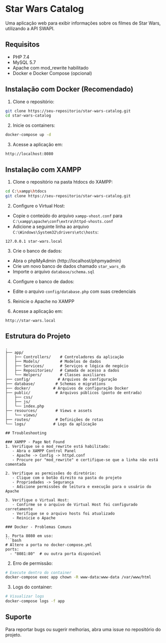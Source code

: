 # Star Wars Catalog

Uma aplicação web para exibir informações sobre os filmes de Star Wars, utilizando a API SWAPI.

## Requisitos

- PHP 7.4
- MySQL 5.7
- Apache com mod_rewrite habilitado
- Docker e Docker Compose (opcional)

## Instalação com Docker (Recomendado)

1. Clone o repositório:
```bash
git clone https://seu-repositorio/star-wars-catalog.git
cd star-wars-catalog
```

2. Inicie os containers:
```bash
docker-compose up -d
```

3. Acesse a aplicação em:
```
http://localhost:8080
```

## Instalação com XAMPP

1. Clone o repositório na pasta htdocs do XAMPP:
```bash
cd C:\xampp\htdocs
git clone https://seu-repositorio/star-wars-catalog.git
```

2. Configure o Virtual Host:
- Copie o conteúdo do arquivo `xampp-vhost.conf` para `C:\xampp\apache\conf\extra\httpd-vhosts.conf`
- Adicione a seguinte linha ao arquivo `C:\Windows\System32\drivers\etc\hosts`:
```
127.0.0.1 star-wars.local
```

3. Crie o banco de dados:
- Abra o phpMyAdmin (http://localhost/phpmyadmin)
- Crie um novo banco de dados chamado `star_wars_db`
- Importe o arquivo `database/schema.sql`

4. Configure o banco de dados:
- Edite o arquivo `config/database.php` com suas credenciais

5. Reinicie o Apache no XAMPP

6. Acesse a aplicação em:
```
http://star-wars.local
```

## Estrutura do Projeto

```
.
├── app/
│   ├── Controllers/    # Controladores da aplicação
│   ├── Models/         # Modelos de dados
│   ├── Services/       # Serviços e lógica de negócio
│   ├── Repositories/   # Camada de acesso a dados
│   └── Helpers/        # Classes auxiliares
├── config/            # Arquivos de configuração
├── database/         # Schemas e migrations
├── docker/          # Arquivos de configuração Docker
├── public/           # Arquivos públicos (ponto de entrada)
│   ├── css/
│   ├── js/
│   └── index.php
├── resources/        # Views e assets
│   └── views/
├── routes/           # Definições de rotas
└── logs/            # Logs da aplicação

## Troubleshooting

### XAMPP - Page Not Found
1. Verifique se o mod_rewrite está habilitado:
   - Abra o XAMPP Control Panel
   - Apache -> Config -> httpd.conf
   - Procure por "mod_rewrite" e certifique-se que a linha não está comentada
   
2. Verifique as permissões do diretório:
   - Clique com o botão direito na pasta do projeto
   - Propriedades -> Segurança
   - Adicione permissões de leitura e execução para o usuário do Apache

3. Verifique o Virtual Host:
   - Confirme se o arquivo de Virtual Host foi configurado corretamente
   - Verifique se o arquivo hosts foi atualizado
   - Reinicie o Apache

### Docker - Problemas Comuns

1. Porta 8080 em uso:
```bash
# Altere a porta no docker-compose.yml
ports:
  - "8081:80"  # ou outra porta disponível
```

2. Erro de permissão:
```bash
# Execute dentro do container
docker-compose exec app chown -R www-data:www-data /var/www/html
```

3. Logs do container:
```bash
# Visualizar logs
docker-compose logs -f app
```

## Suporte

Para reportar bugs ou sugerir melhorias, abra uma issue no repositório do projeto. 
